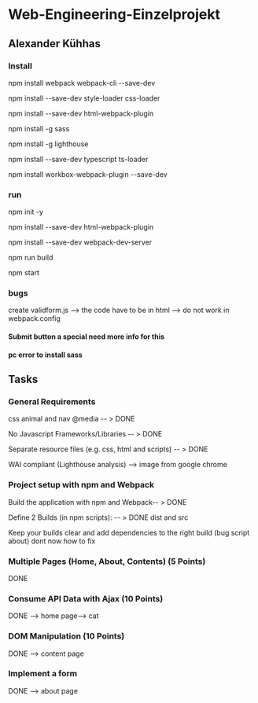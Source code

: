 # Web-Engineering-Einzelprojekt

## Alexander Kühhas


### Install
npm install webpack webpack-cli --save-dev

npm install --save-dev style-loader css-loader

npm install --save-dev html-webpack-plugin

npm install -g sass

npm install -g lighthouse

npm install --save-dev typescript ts-loader

npm install workbox-webpack-plugin --save-dev

### run 
npm init -y

npm install --save-dev html-webpack-plugin

npm install --save-dev webpack-dev-server

npm run build

npm start


### bugs 

create validform.js --> the code have to be 
in html --> do not work in webpack.config  
#### Submit button a special need more info for this

#### pc error to install sass


## Tasks
### General Requirements
css animal and nav @media -- > DONE

No Javascript Frameworks/Libraries -- > DONE

Separate resource files (e.g. css, html and scripts) -- > DONE

WAI compliant (Lighthouse analysis) --> image from google chrome 

### Project setup with npm and Webpack
Build the application with npm and Webpack-- > DONE

Define 2 Builds (in npm scripts): -- > DONE dist and src

Keep your builds clear and add dependencies to the right build 
(bug script about) dont now how to fix

### Multiple Pages (Home, About, Contents) (5 Points)
DONE

### Consume API Data with Ajax (10 Points)
DONE --> home page--> cat

### DOM Manipulation (10 Points)

DONE --> content page

### Implement a form
DONE --> about page


